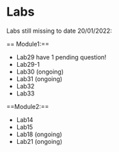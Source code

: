 # Labs

Labs still missing to date 20/01/2022:

== Module1:==
- Lab29 have 1 pending question!
- Lab29-1
- Lab30 (ongoing)
- Lab31 (ongoing)
- Lab32
- Lab33

==Module2:==

- Lab14
- Lab15
- Lab18 (ongoing)
- Lab21 (ongoing)
